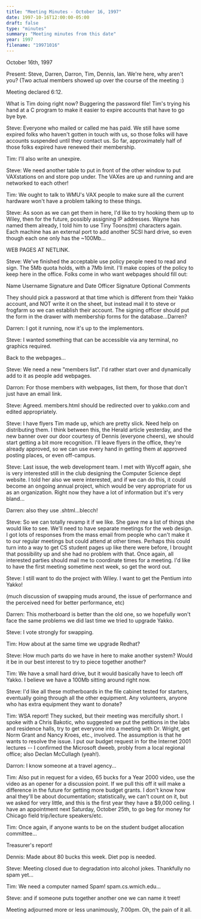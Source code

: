 ```yaml
---
title: "Meeting Minutes - October 16, 1997"
date: 1997-10-16T12:00:00-05:00
draft: false
type: "minutes"
summary: "Meeting minutes from this date"
year: 1997
filename: "19971016"
---
```


 October 16th, 1997 </p><p>
Present: Steve, Darren, Darron, Tim, Dennis, Ian. We're here, why aren't you? (Two actual members showed up over the course of the meeting :) </p><p>
Meeting declared 6:12. </p><p>
What is Tim doing right now? Buggering the password file! Tim's trying his hand at a C program to make it easier to expire accounts that have to go bye bye. </p><p>
Steve: Everyone who mailed or called me has paid. We still have some expired folks who haven't gotten in touch with us, so those folks will have accounts suspended until they contact us. So far, approximately half of those folks expired have renewed their membership. </p><p>
Tim: I'll also write an unexpire. </p><p>
Steve: We need another table to put in front of the other window to put VAXstations on and store pop under. The VAXes are up and running and are networked to each other! </p><p>
Tim: We ought to talk to WMU's VAX people to make sure all the current hardware won't have a problem talking to these things. </p><p>
Steve: As soon as we can get them in here, I'd like to try hooking them up to Wiley, then for the future, possibly assigning IP addresses. Wayne has named them already, I told him to use Tiny Toons(tm) characters again. Each machine has an external port to add another SCSI hard drive, so even though each one only has the ~100Mb... </p><p>
WEB PAGES AT NETLINK. </p><p>
Steve: We've finished the acceptable use policy people need to read and sign. The 5Mb quota holds, with a 7Mb limit. I'll make copies of the policy to keep here in the office. Folks come in who want webpages should fill out: </p><p>
 Name  Username  Signature and Date  Officer Signature  Optional Comments </p><p>
They should pick a password at that time which is different from their Yakko account, and NOT write it on the sheet, but instead mail it to steve or frogfarm so we can establish their account. The signing officer should put the form in the drawer with membership forms for the database...Darren? </p><p>
Darren: I got it running, now it's up to the implementors. </p><p>
Steve: I wanted something that can be accessible via any terminal, no graphics required. </p><p>
Back to the webpages... </p><p>
Steve: We need a new "members list". I'd rather start over and dynamically add to it as people add webpages. </p><p>
Darron: For those members with webpages, list them, for those that don't just have an email link. </p><p>
Steve: Agreed. members.html should be redirected over to yakko.com and edited appropriately.  </p><p>
Steve: I have flyers Tim made up, which are pretty slick. Need help on distributing them. I think between this, the Herald article yesterday, and the new banner over our door courtesy of Dennis (everyone cheers), we should start getting a bit more recognition. I'll leave flyers in the office, they're already approved, so we can use every hand in getting them at approved posting places, or even off-campus. </p><p>
Steve: Last issue, the web development team. I met with Wycoff again, she is very interested still in the club designing the Computer Science dept website. I told her also we were interested, and if we can do this, it could become an ongoing annual project, which would be very appropriate for us as an organization. Right now they have a lot of information but it's very bland... </p><p>
Darren: also they use .shtml...blecch! </p><p>
Steve: So we can totally revamp it if we like. She gave me a list of things she would like to see. We'll need to have separate meetings for the web design. I got lots of responses from the mass email from people who can't make it to our regular meetings but could attend at other times. Perhaps this could turn into a way to get CS student pages up like there were before, I brought that possibility up and she had no problem with that. Once again, all interested parties should mail me to coordinate times for a meeting. I'd like to have the first meeting sometime next week, so get the word out. </p><p>
Steve: I still want to do the project with Wiley. I want to get the Pentium into Yakko! </p><p>
(much discussion of swapping muds around, the issue of performance and the perceived need for better performance, etc) </p><p>
Darren: This motherboard is better than the old one, so we hopefully won't face the same problems we did last time we tried to upgrade Yakko. </p><p>
Steve: I vote strongly for swapping. </p><p>
Tim: How about at the same time we upgrade Redhat? </p><p>
Steve: How much parts do we have in here to make another system? Would it be in our best interest to try to piece together another? </p><p>
Tim: We have a small hard drive, but it would basically have to leech off Yakko. I believe we have a 100Mb sitting around right now. </p><p>
Steve: I'd like all these motherboards in the file cabinet tested for starters, eventually going through all the other equipment. Any volunteers, anyone who has extra equipment they want to donate? </p><p>
Tim: WSA report! They sucked, but their meeting was mercifully short. I spoke with a Chris Bakotic, who suggested we put the petitions in the labs and residence halls, try to get everyone into a meeting with Dr. Wright, get Norm Grant and Nancy Kroes, etc., involved. The assumption is that he wants to resolve the issue. I put our budget request in for the Internet 2001 lectures -- I confirmed the Microsoft dweeb, probly from a local regional office; also Declan McCullagh (yeah!). </p><p>
Darron: I know someone at a travel agency... </p><p>
Tim: Also put in request for a video, 65 bucks for a Year 2000 video, use the video as an opener for a discussion point. If we pull this off it will make a difference in the future for getting more budget grants. I don't know how anal they'll be about documentation; statistically, we can't count on it, but we asked for very little, and this is the first year they have a $9,000 ceiling. I have an appointment next Saturday, October 25th, to go beg for money for Chicago field trip/lecture speakers/etc.  </p><p>
<sundry discussion of Chicago> </p><p>
Tim: Once again, if anyone wants to be on the student budget allocation committee...<sigh> </p><p>
Treasurer's report! </p><p>
Dennis: Made about 80 bucks this week. Diet pop is needed. </p><p>
Steve: Meeting closed due to degradation into alcohol jokes. Thankfully no spam yet... </p><p>
Tim: We need a computer named Spam! spam.cs.wmich.edu... </p><p>
Steve: and if someone puts together another one we can name it treet! </p><p>
Meeting adjourned more or less unanimously, 7:00pm. Oh, the pain of it all. </p><p>
</p>
